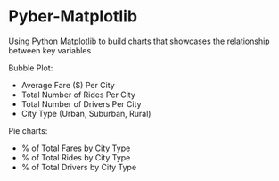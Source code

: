 # Pyber-Matplotlib
Using Python Matplotlib to build charts that showcases the relationship between key variables

Bubble Plot:
- Average Fare ($) Per City
- Total Number of Rides Per City
- Total Number of Drivers Per City
- City Type (Urban, Suburban, Rural)

Pie charts:
- % of Total Fares by City Type
- % of Total Rides by City Type
- % of Total Drivers by City Type


